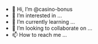 - 👋 Hi, I’m @casino-bonus
- 👀 I’m interested in ...
- 🌱 I’m currently learning ...
- 💞️ I’m looking to collaborate on ...
- 📫 How to reach me ...

<!---
casino-bonus/casino-bonus is a ✨ special ✨ repository because its `README.md` (this file) appears on your GitHub profile.
You can click the Preview link to take a look at your changes.
--->
